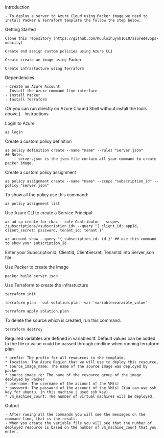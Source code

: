 Introduction

    - To deploy a server to Azure Cloud using Packer image we need to install Packer & Terraform template the follow the step below.
Getting Started

    Clone this repository (https://github.com/huuloihuynh1610/azuredevops-udacity)

    Create and assign custom policies using Azure CLI

    Create create an image using Packer

    Create infrastucture using Terraform

Dependencies

    - Create an Azure Account
    - Install the Azure command line interface
    - Install Packer
    - Install Terraform
(Or you can run directly on Azure Clound Shell without install the tools above.)
    - Instructions

Login to Azure

    az login 
Create a custom policy definition

    az policy definition create --name "name" --rules "server.json"
    ## Note:
        - server.json is the json file contain all your command to create packer image.
Create a custom policy assignment

    az policy assignment create --name "name" --scope "subscription_id" --policy "server.json"
To show all the policy use this command:

    az policy assignment list
Use Azure CLI to create a Service Principal

    az ad sp create-for-rbac --role Contributor --scopes /subscriptions/<subscription_id> --query "{ client_id: appId, client_secret: password, tenant_id: tenant }"

    az account show --query "{ subscription_id: id }" ## use this command to show your subscription_id
Enter your SubscriptionId, ClientId, ClientSecret, TenantId into Server.json file.

Use Packer to create the image

    packer build server.json
Use Terraform to create the infrastucture

    terraform init

    terraform plan --out solution.plan -var 'variable=varaible_value'

    terraform apply solution.plan

To delete the source which is created, run this command:

    terraform destroy

Required variables are defined in variables.tf. Default values can be added to the file or value could be passed through cmdline when running terraform plan

    * prefix: The prefix for all resources in the template.
    * location: The Azure Region that we will use to deploy this resource.
    * source_image_name: The name of the source image was deployed by packer
    * source_image_rg: The name of the resource group of the image deployed by Packer
    * username: The username of the account of the VM(s)
    * password: The password of the account of the VM(s) (You can use ssh key for ubuntu, in this machine i used ssh key)
    * vm_machine_count: The number of virtual machines will be deployed.

Output

    - After runing all the commands you will see the messages on the command line, that is the result.
    - When you create the variable file you will see that the number of deployed resource is based on the number of vm_machine_count that you enter.